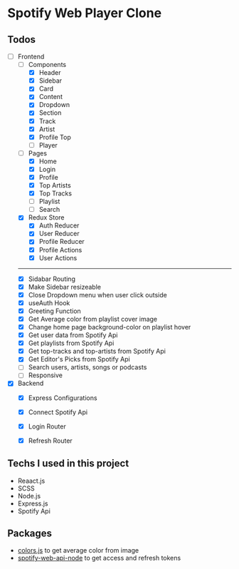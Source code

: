 # Spotify Web Player Clone 

## Todos

- [ ] Frontend
    - [ ] Components
        - [X] Header
        - [X] Sidebar
        - [X] Card
        - [X] Content
        - [X] Dropdown
        - [X] Section
        - [X] Track
        - [X] Artist
        - [X] Profile Top
        - [ ] Player
    - [ ] Pages
        - [X] Home
        - [X] Login
        - [X] Profile
        - [X] Top Artists
        - [X] Top Tracks
        - [ ] Playlist
        - [ ] Search
    - [X] Redux Store
        - [X] Auth Reducer
        - [X] User Reducer
        - [X] Profile Reducer
        - [X] Profile Actions
        - [X] User Actions
    ---
    - [X] Sidabar Routing    
    - [X] Make Sidebar resizeable
    - [X] Close Dropdown menu when user click outside
    - [X] useAuth Hook
    - [X] Greeting Function
    - [X] Get Average color from playlist cover image
    - [X] Change home page background-color on playlist hover
    - [X] Get user data from Spotify Api
    - [X] Get playlists from Spotify Api
    - [X] Get top-tracks and top-artists from Spotify Api
    - [X] Get Editor's Picks from Spotify Api
    - [ ] Search users, artists, songs or podcasts
    - [ ] Responsive
   
- [X] Backend
  - [X] Express Configurations
  - [X] Connect Spotify Api
  - [X] Login Router
  - [X] Refresh Router


## Techs I used in this project

* Reaact.js
* SCSS
* Node.js
* Express.js
* Spotify Api

## Packages
* [colors.js](https://www.npmjs.com/package/color.js) to get average color from image
* [spotify-web-api-node](https://www.npmjs.com/package/spotify-web-api-node) to get access and refresh tokens
